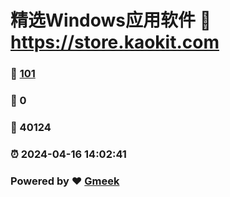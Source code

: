 # 精选Windows应用软件 :link: https://store.kaokit.com 
### :page_facing_up: [101](https://store.kaokit.com/tag.html) 
### :speech_balloon: 0 
### :hibiscus: 40124 
### :alarm_clock: 2024-04-16 14:02:41 
### Powered by :heart: [Gmeek](https://github.com/Meekdai/Gmeek)

